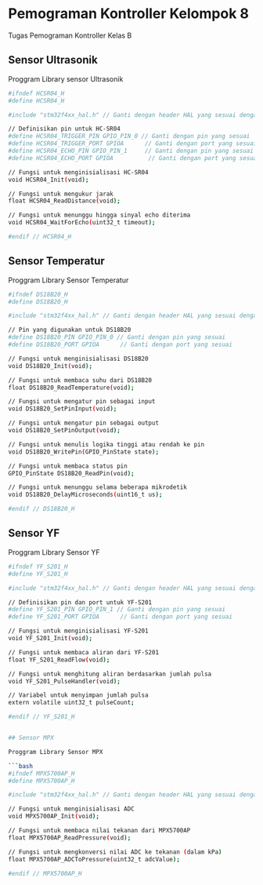 
# Pemograman Kontroller Kelompok 8

Tugas Pemograman Kontroller Kelas B 


## Sensor Ultrasonik

Proggram Library sensor Ultrasonik

```bash
#ifndef HCSR04_H
#define HCSR04_H

#include "stm32f4xx_hal.h" // Ganti dengan header HAL yang sesuai dengan STM32 Anda

// Definisikan pin untuk HC-SR04
#define HCSR04_TRIGGER_PIN GPIO_PIN_0 // Ganti dengan pin yang sesuai
#define HCSR04_TRIGGER_PORT GPIOA      // Ganti dengan port yang sesuai
#define HCSR04_ECHO_PIN GPIO_PIN_1     // Ganti dengan pin yang sesuai
#define HCSR04_ECHO_PORT GPIOA          // Ganti dengan port yang sesuai

// Fungsi untuk menginisialisasi HC-SR04
void HCSR04_Init(void);

// Fungsi untuk mengukur jarak
float HCSR04_ReadDistance(void);

// Fungsi untuk menunggu hingga sinyal echo diterima
void HCSR04_WaitForEcho(uint32_t timeout);

#endif // HCSR04_H
```
    

## Sensor Temperatur

Proggram Library Sensor Temperatur

```bash
#ifndef DS18B20_H
#define DS18B20_H

#include "stm32f4xx_hal.h" // Ganti dengan header HAL yang sesuai dengan STM32 Anda

// Pin yang digunakan untuk DS18B20
#define DS18B20_PIN GPIO_PIN_0 // Ganti dengan pin yang sesuai
#define DS18B20_PORT GPIOA      // Ganti dengan port yang sesuai

// Fungsi untuk menginisialisasi DS18B20
void DS18B20_Init(void);

// Fungsi untuk membaca suhu dari DS18B20
float DS18B20_ReadTemperature(void);

// Fungsi untuk mengatur pin sebagai input
void DS18B20_SetPinInput(void);

// Fungsi untuk mengatur pin sebagai output
void DS18B20_SetPinOutput(void);

// Fungsi untuk menulis logika tinggi atau rendah ke pin
void DS18B20_WritePin(GPIO_PinState state);

// Fungsi untuk membaca status pin
GPIO_PinState DS18B20_ReadPin(void);

// Fungsi untuk menunggu selama beberapa mikrodetik
void DS18B20_DelayMicroseconds(uint16_t us);

#endif // DS18B20_H
```


## Sensor YF

Proggram Library Sensor YF

```bash
#ifndef YF_S201_H
#define YF_S201_H

#include "stm32f4xx_hal.h" // Ganti dengan header HAL yang sesuai dengan STM32 Anda

// Definisikan pin dan port untuk YF-S201
#define YF_S201_PIN GPIO_PIN_1 // Ganti dengan pin yang sesuai
#define YF_S201_PORT GPIOA      // Ganti dengan port yang sesuai

// Fungsi untuk menginisialisasi YF-S201
void YF_S201_Init(void);

// Fungsi untuk membaca aliran dari YF-S201
float YF_S201_ReadFlow(void);

// Fungsi untuk menghitung aliran berdasarkan jumlah pulsa
void YF_S201_PulseHandler(void);

// Variabel untuk menyimpan jumlah pulsa
extern volatile uint32_t pulseCount;

#endif // YF_S201_H


## Sensor MPX

Proggram Library Sensor MPX

```bash
#ifndef MPX5700AP_H
#define MPX5700AP_H

#include "stm32f4xx_hal.h" // Ganti dengan header HAL yang sesuai dengan STM32 Anda

// Fungsi untuk menginisialisasi ADC
void MPX5700AP_Init(void);

// Fungsi untuk membaca nilai tekanan dari MPX5700AP
float MPX5700AP_ReadPressure(void);

// Fungsi untuk mengkonversi nilai ADC ke tekanan (dalam kPa)
float MPX5700AP_ADCToPressure(uint32_t adcValue);

#endif // MPX5700AP_H
